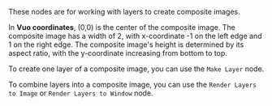 These nodes are for working with layers to create composite images. 

In **Vuo coordinates**, (0,0) is the center of the composite image. The composite image has a width of 2, with x-coordinate -1 on the left edge and 1 on the right edge. The composite image's height is determined by its aspect ratio, with the y-coordinate increasing from bottom to top. 

To create one layer of a composite image, you can use the `Make Layer` node. 

To combine layers into a composite image, you can use the `Render Layers to Image` or `Render Layers to Window` node. 
